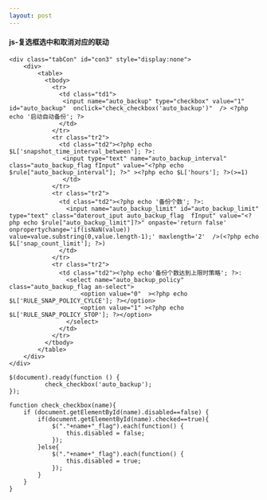 ```yaml
---
layout: post
---
```


<h4>js-复选框选中和取消对应的联动</h4>

    <div class="tabCon" id="con3" style="display:none">
        <div>
            <table>
              <tbody>
                <tr>
                  <td class="td1">
                   <input name="auto_backup" type="checkbox" value="1" id="auto_backup"  onclick="check_checkbox('auto_backup')"  /> <?php echo '启动自动备份'; ?>
                  </td>
                </tr>
                <tr class="tr2">
                  <td class="td2"><?php echo $L['snapshot_time_interval_between']; ?>:
                   <input type="text" name="auto_backup_interval" class="auto_backup_flag fInput" value="<?php echo $rule["auto_backup_interval"]; ?>" ><?php echo $L['hours']; ?>(>=1)
                   </td>
                </tr>
                <tr class="tr2">
                  <td class="td2"><?php echo '备份个数'; ?>:
                    <input name="auto_backup_limit" id="auto_backup_limit"  type="text" class="daterout_iput auto_backup_flag  fInput" value="<?php echo $rule["auto_backup_limit"]?>" onpaste='return false' onpropertychange='if(isNaN(value)) value=value.substring(0,value.length-1);' maxlength='2'  />(<?php echo $L['snap_count_limit']; ?>)  
                  </td>
                </tr>
                <tr class="tr2">
                  <td class="td2"><?php echo'备份个数达到上限时策略'; ?>:
                    <select name="auto_backup_policy" class="auto_backup_flag an-select">
                        <option value="0"  ><?php echo $L['RULE_SNAP_POLICY_CYLCE']; ?></option>
                        <option value="1" ><?php echo $L['RULE_SNAP_POLICY_STOP']; ?></option>
                    </select>  
                  </td>
                </tr>
              </tbody>
            </table>
        </div>
    </div>
        
    $(document).ready(function () {
              check_checkbox('auto_backup');
    });

    function check_checkbox(name){
        if (document.getElementById(name).disabled==false) {
            if(document.getElementById(name).checked==true){
                $("."+name+"_flag").each(function() { 
                    this.disabled = false;
                });
            }else{
                $("."+name+"_flag").each(function() { 
                    this.disabled = true;
                });
            }
        }
    }